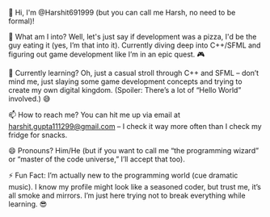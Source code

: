 👋 Hi, I'm @Harshit691999 (but you can call me Harsh, no need to be formal)!

👀 What am I into? Well, let's just say if development was a pizza, I'd be the guy eating it (yes, I’m that into it). Currently diving deep into C++/SFML and figuring out game development like I’m in an epic quest. 🎮

🌱 Currently learning? Oh, just a casual stroll through C++ and SFML – don’t mind me, just slaying some game development concepts and trying to create my own digital kingdom. (Spoiler: There’s a lot of “Hello World” involved.) 😅

📫 How to reach me? You can hit me up via email at harshit.gupta111299@gmail.com – I check it way more often than I check my fridge for snacks.

😄 Pronouns? Him/He (but if you want to call me “the programming wizard” or “master of the code universe,” I’ll accept that too).

⚡ Fun Fact: I’m actually new to the programming world (cue dramatic music). I know my profile might look like a seasoned coder, but trust me, it’s all smoke and mirrors. I’m just here trying not to break everything while learning. 😎

<!---
Harshit691999/Harshit691999 is a ✨ special ✨ repository because its `README.md` (this file) appears on your GitHub profile.
You can click the Preview link to take a look at your changes.
--->
